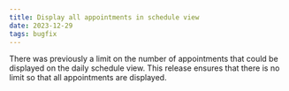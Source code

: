 ```yaml
---
title: Display all appointments in schedule view 
date: 2023-12-29
tags: bugfix
---
```

There was previously a limit on the number of appointments that could be displayed on the daily schedule view. This release ensures that there is no limit so that all appointments are displayed. 